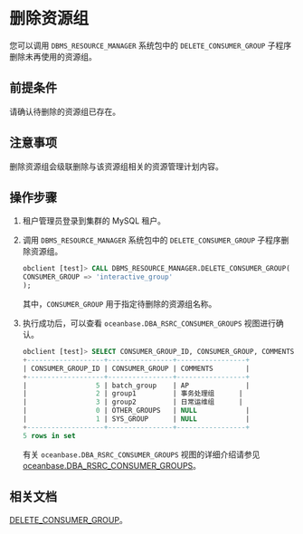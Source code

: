 # 删除资源组

您可以调用 `DBMS_RESOURCE_MANAGER` 系统包中的 `DELETE_CONSUMER_GROUP` 子程序删除未再使用的资源组。

## 前提条件

请确认待删除的资源组已存在。

## 注意事项

删除资源组会级联删除与该资源组相关的资源管理计划内容。

## 操作步骤

1. 租户管理员登录到集群的 MySQL 租户。

2. 调用 `DBMS_RESOURCE_MANAGER` 系统包中的 `DELETE_CONSUMER_GROUP` 子程序删除资源组。

   ```sql
   obclient [test]> CALL DBMS_RESOURCE_MANAGER.DELETE_CONSUMER_GROUP(
   CONSUMER_GROUP => 'interactive_group' 
   );
   ```

   其中，`CONSUMER_GROUP` 用于指定待删除的资源组名称。

3. 执行成功后，可以查看 `oceanbase.DBA_RSRC_CONSUMER_GROUPS` 视图进行确认。

   ```sql
   obclient [test]> SELECT CONSUMER_GROUP_ID, CONSUMER_GROUP, COMMENTS FROM oceanbase.DBA_RSRC_CONSUMER_GROUPS;
   +-------------------+----------------+-----------------+
   | CONSUMER_GROUP_ID | CONSUMER_GROUP | COMMENTS        |
   +-------------------+----------------+-----------------+
   |                 5 | batch_group    | AP              |
   |                 2 | group1         | 事务处理组      |
   |                 3 | group2         | 日常运维组      |
   |                 0 | OTHER_GROUPS   | NULL            |
   |                 1 | SYS_GROUP      | NULL            |
   +-------------------+----------------+-----------------+
   5 rows in set
   ```

   有关 `oceanbase.DBA_RSRC_CONSUMER_GROUPS` 视图的详细介绍请参见 [oceanbase.DBA_RSRC_CONSUMER_GROUPS](../../../../12.reference-guide/4.system-view-mysql-mode/2.dictionary-view/74.oceanbase-dba_rsrc_consumer_groups.md)。

## 相关文档

[DELETE_CONSUMER_GROUP](../../../../../3.development-guide/6.pl-reference/2.pl-mysql/10.pl-system-package/1.DBMS_RESOURCE_MANAGER/5.DELETE_CONSUMER_GROUP.md)。
